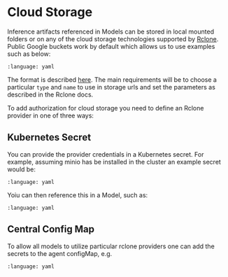 # Cloud Storage

Inference artifacts referenced in Models can be stored in local mounted folders or on any of the cloud storage technologies supported by [Rclone](https://rclone.org/). Public Google buckets work by default which allows us to use examples such as below:

```{literalinclude} ../../../../../samples/models/sklearn-iris-gs.yaml 
:language: yaml
```

The format is described [here](https://rclone.org/rc/#config-create). The main requirements will be to choose a particular `type` and `name` to use in storage urls and set the parameters as described in the Rclone docs.

To add authorization for cloud storage you need to define an Rclone provider in one of three ways:

## Kubernetes Secret

You can provide the provider credentials in a Kubernetes secret. For example, assuming minio has be installed in the cluster an example secret would be:

```{literalinclude} ../../../../../samples/auth/minio-secret.yaml
:language: yaml
```

Yoiu can then reference this in a Model, such as:

```{literalinclude} ../../../../../samples/models/sklearn-iris-minio.yaml
:language: yaml
```


## Central Config Map

To allow all models to utilize particular rclone providers one can add the secrets to the agent configMap, e.g.

```{literalinclude} ../../../../../samples/auth/agent.yaml
:language: yaml
```



